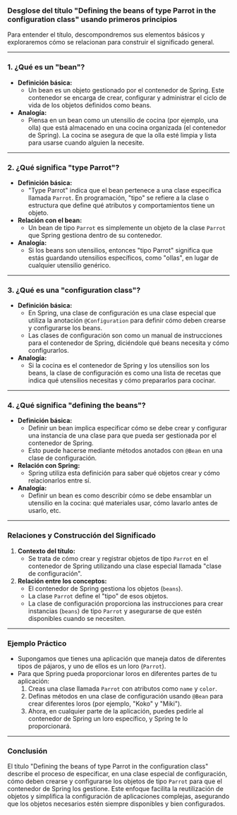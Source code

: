 ### **Desglose del título "Defining the beans of type Parrot in the configuration class" usando primeros principios**

Para entender el título, descompondremos sus elementos básicos y exploraremos cómo se relacionan para construir el significado general.

---

### **1. ¿Qué es un "bean"?**
- **Definición básica:**
    - Un bean es un objeto gestionado por el contenedor de Spring. Este contenedor se encarga de crear, configurar y administrar el ciclo de vida de los objetos definidos como beans.
- **Analogía:**
    - Piensa en un bean como un utensilio de cocina (por ejemplo, una olla) que está almacenado en una cocina organizada (el contenedor de Spring). La cocina se asegura de que la olla esté limpia y lista para usarse cuando alguien la necesite.

---

### **2. ¿Qué significa "type Parrot"?**
- **Definición básica:**
    - "Type Parrot" indica que el bean pertenece a una clase específica llamada `Parrot`. En programación, "tipo" se refiere a la clase o estructura que define qué atributos y comportamientos tiene un objeto.
- **Relación con el bean:**
    - Un bean de tipo `Parrot` es simplemente un objeto de la clase `Parrot` que Spring gestiona dentro de su contenedor.
- **Analogía:**
    - Si los beans son utensilios, entonces "tipo Parrot" significa que estás guardando utensilios específicos, como "ollas", en lugar de cualquier utensilio genérico.

---

### **3. ¿Qué es una "configuration class"?**
- **Definición básica:**
    - En Spring, una clase de configuración es una clase especial que utiliza la anotación `@Configuration` para definir cómo deben crearse y configurarse los beans.
    - Las clases de configuración son como un manual de instrucciones para el contenedor de Spring, diciéndole qué beans necesita y cómo configurarlos.
- **Analogía:**
    - Si la cocina es el contenedor de Spring y los utensilios son los beans, la clase de configuración es como una lista de recetas que indica qué utensilios necesitas y cómo prepararlos para cocinar.

---

### **4. ¿Qué significa "defining the beans"?**
- **Definición básica:**
    - Definir un bean implica especificar cómo se debe crear y configurar una instancia de una clase para que pueda ser gestionada por el contenedor de Spring.
    - Esto puede hacerse mediante métodos anotados con `@Bean` en una clase de configuración.
- **Relación con Spring:**
    - Spring utiliza esta definición para saber qué objetos crear y cómo relacionarlos entre sí.
- **Analogía:**
    - Definir un bean es como describir cómo se debe ensamblar un utensilio en la cocina: qué materiales usar, cómo lavarlo antes de usarlo, etc.

---

### **Relaciones y Construcción del Significado**
1. **Contexto del título:**
    - Se trata de cómo crear y registrar objetos de tipo `Parrot` en el contenedor de Spring utilizando una clase especial llamada "clase de configuración".
2. **Relación entre los conceptos:**
    - El contenedor de Spring gestiona los objetos (`beans`).
    - La clase `Parrot` define el "tipo" de esos objetos.
    - La clase de configuración proporciona las instrucciones para crear instancias (`beans`) de tipo `Parrot` y asegurarse de que estén disponibles cuando se necesiten.

---

### **Ejemplo Práctico**
- Supongamos que tienes una aplicación que maneja datos de diferentes tipos de pájaros, y uno de ellos es un loro (`Parrot`).
- Para que Spring pueda proporcionar loros en diferentes partes de tu aplicación:
    1. Creas una clase llamada `Parrot` con atributos como `name` y `color`.
    2. Definas métodos en una clase de configuración usando `@Bean` para crear diferentes loros (por ejemplo, "Koko" y "Miki").
    3. Ahora, en cualquier parte de la aplicación, puedes pedirle al contenedor de Spring un loro específico, y Spring te lo proporcionará.

---

### **Conclusión**
El título "Defining the beans of type Parrot in the configuration class" describe el proceso de especificar, en una clase especial de configuración, cómo deben crearse y configurarse los objetos de tipo `Parrot` para que el contenedor de Spring los gestione. Este enfoque facilita la reutilización de objetos y simplifica la configuración de aplicaciones complejas, asegurando que los objetos necesarios estén siempre disponibles y bien configurados.